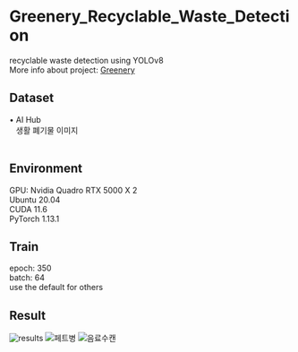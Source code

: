 # Greenery_Recyclable_Waste_Detection
recyclable waste detection using YOLOv8
<br>
More info about project: [Greenery](https://github.com/bkk21/Greenery)

## Dataset
<div style="display:flex; flex-direction:row;">
  • AI Hub
</div>
<div style="display:flex; flex-direction:row;">
  &nbsp&nbsp 생활 폐기물 이미지
</div>
<br>

## Environment
<div style="display:flex; flex-direction:row;">
  GPU: Nvidia Quadro RTX 5000 X 2
</div>
<div style="display:flex; flex-direction:row;">
  Ubuntu 20.04
</div>
<div style="display:flex; flex-direction:row;">
  CUDA 11.6
</div>
<div style="display:flex; flex-direction:row;">
  PyTorch 1.13.1
</div>

## Train
<div style="display:flex; flex-direction:row;">
  epoch: 350
</div>
<div style="display:flex; flex-direction:row;">
  batch: 64
</div>
<div style="display:flex; flex-direction:row;">
  use the default for others
</div>

## Result
![results](https://github.com/the0807/Greenery-Recyclable-Waste-Detection/assets/73097985/a32e0c14-5976-4792-a614-5cb42f593ad1)
![페트병](https://github.com/the0807/Greenery-Recyclable-Waste-Detection/assets/73097985/7b3a91bf-c7ae-49e8-850f-40b1773b4730)
![음료수캔](https://github.com/the0807/Greenery-Recyclable-Waste-Detection/assets/73097985/92cc502e-44be-4d31-92e9-2c93a333e51c)
